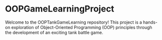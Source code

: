 # OOPGameLearningProject
Welcome to the OOPTankGameLearning repository! This project is a hands-on exploration of Object-Oriented Programming (OOP) principles through the development of an exciting tank battle game.
